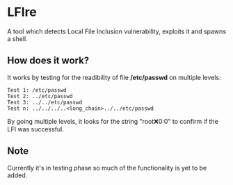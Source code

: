 # LFIre
A tool which detects Local File Inclusion vulnerability, exploits it and spawns a shell.

## How does it work?
It works by testing for the readibility of file **/etc/passwd** on multiple levels:

```
Test 1: /etc/passwd
Test 2: ../etc/passwd
Test 3: ../../etc/passwd
Test n: ../../../..<long_chain>../../etc/passwd
```

By going multiple levels, it looks for the string "root:x:0:0" to confirm if the LFI was successful. 

## Note
Currently it's in testing phase so much of the functionality is yet to be added.
